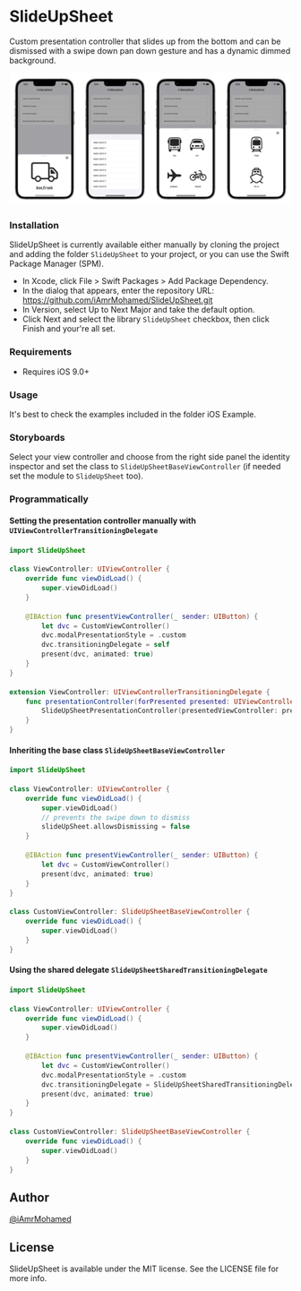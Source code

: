 # SlideUpSheet
Custom presentation controller that slides up from the bottom and can be dismissed with a swipe down pan down gesture and has a dynamic dimmed background.

![](Resources/examples.png)

### Installation
SlideUpSheet is currently available either manually by cloning the project and adding the folder `SlideUpSheet` to your project, or you can use the Swift Package Manager (SPM).

- In Xcode, click File > Swift Packages > Add Package Dependency.
- In the dialog that appears, enter the repository URL: https://github.com/iAmrMohamed/SlideUpSheet.git
- In Version, select Up to Next Major and take the default option.
- Click Next and select the library `SlideUpSheet` checkbox, then click Finish and your're all set. 

### Requirements
- Requires iOS 9.0+

### Usage

It's best to check the examples included in the folder iOS Example.

### Storyboards
Select your view controller and choose from the right side panel the identity inspector and set the class to `SlideUpSheetBaseViewController` (if needed set the module to `SlideUpSheet` too).

### Programmatically

#### Setting the presentation controller manually with `UIViewControllerTransitioningDelegate`
```swift
import SlideUpSheet

class ViewController: UIViewController {
    override func viewDidLoad() {
        super.viewDidLoad()
    }
    
    @IBAction func presentViewController(_ sender: UIButton) {
        let dvc = CustomViewController()
        dvc.modalPresentationStyle = .custom
        dvc.transitioningDelegate = self
        present(dvc, animated: true)
    }
}

extension ViewController: UIViewControllerTransitioningDelegate {
    func presentationController(forPresented presented: UIViewController, presenting: UIViewController?, source: UIViewController) -> UIPresentationController? {
        SlideUpSheetPresentationController(presentedViewController: presented, presenting: presenting)
    }
}
```

#### Inheriting the base class `SlideUpSheetBaseViewController`
```swift
import SlideUpSheet

class ViewController: UIViewController {
    override func viewDidLoad() {
        super.viewDidLoad()
        // prevents the swipe down to dismiss
        slideUpSheet.allowsDismissing = false
    }
    
    @IBAction func presentViewController(_ sender: UIButton) {
        let dvc = CustomViewController()
        present(dvc, animated: true)
    }
}

class CustomViewController: SlideUpSheetBaseViewController {
    override func viewDidLoad() {
        super.viewDidLoad()
    }
}
```

#### Using the shared delegate `SlideUpSheetSharedTransitioningDelegate`
```swift
import SlideUpSheet

class ViewController: UIViewController {
    override func viewDidLoad() {
        super.viewDidLoad()
    }
    
    @IBAction func presentViewController(_ sender: UIButton) {
        let dvc = CustomViewController()
        dvc.modalPresentationStyle = .custom
        dvc.transitioningDelegate = SlideUpSheetSharedTransitioningDelegate.sharedDelegate()
        present(dvc, animated: true)
    }
}

class CustomViewController: SlideUpSheetBaseViewController {
    override func viewDidLoad() {
        super.viewDidLoad()
    }
}
```

## Author
[@iAmrMohamed](https://twitter.com/iAmrMohamed)

## License

SlideUpSheet is available under the MIT license. See the LICENSE file for more info.
